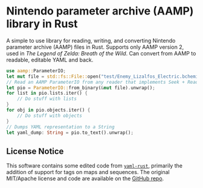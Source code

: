 # Nintendo parameter archive (AAMP) library in Rust

A simple to use library for reading, writing, and converting Nintendo parameter archive (AAMP) files
in Rust. Supports only AAMP version 2, used in _The Legend of Zelda: Breath of the Wild_. Can
convert from AAMP to readable, editable YAML and back.

```rust
use aamp::ParameterIO;
let mut file = std::fs::File::open("test/Enemy_Lizalfos_Electric.bchemical").unwrap();
// Read an AAMP ParameterIO from any reader that implements Seek + Read
let pio = ParameterIO::from_binary(&mut file).unwrap();
for list in pio.lists.iter() {
    // Do stuff with lists
}
for obj in pio.objects.iter() {
    // Do stuff with objects
}
// Dumps YAML representation to a String
let yaml_dump: String = pio.to_text().unwrap();
```

## License Notice

This software contains some edited code from [`yaml-rust`](https://crates.io/crates/yaml-rust),
primarily the addition of support for tags on maps and sequences. The original MIT/Apache license
and code are available on the [GitHub repo](https://github.com/chyh1990/yaml-rust).
